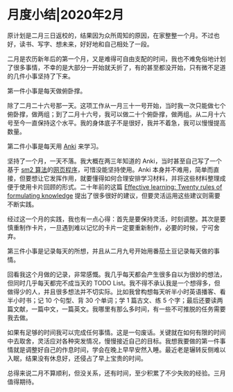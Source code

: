 # 月度小结|2020年2月

原计划是二月三日返校的，结果因为众所周知的原因，在家整整一个月。不过也好，读书、写字、想未来，好好地和自己相处了一段。

二月是农历新年后的第一个月，又是难得可自由支配的时间，我也不难免俗地计划了很多事情，不幸的是大部分一开始就夭折了，有的甚至都没开始，只有微不足道的几件小事坚持了下来。

第一件小事是每天做俯卧撑。

除了二月二十六号那一天。这项工作从一月三十一号开始，当时我一次只能做七个俯卧撑，做两组；到了二月十六号，我可以做二十个俯卧撑，做两组。从二月十六号至今一直保持这个水平。我的身体底子不是很好，我并不着急，我可以慢慢提高数量。

第二件小事是每天用 [Anki](https://apps.ankiweb.net/) 来学习。

坚持了一个月，一天不落。我大概在两三年知道的 Anki，当时甚至自己写了一个基于 [sm2 算法](https://www.supermemo.com/en/archives1990-2015/english/ol/sm2)的[网页程序](https://github.com/eriFelaP/yafcs)，可惜没能坚持使用。Anki 本身并不难用，简单而直接，但要想让它发挥作用，就要懂得如何合理安排学习材料，并将这些材料整理成便于使用卡片回顾的形式。二十年前的这篇 [Effective learning: Twenty rules of formulating knowledge](https://www.supermemo.com/en/archives1990-2015/articles/20rules) 提出了很多很好的建议，但要灵活运用这些建议则需要不断实践。

经过这一个月的实践，我也有一点心得：首先是要保持灵活，时刻调整。其次是要慎重制作卡片，一旦遇到难以记忆的卡片一定要重新制作，必要的时候，宁可舍弃。

第三件小事是记录每天的所想，并且从二月九号开始用番茄土豆记录每天做的事情。

回看我这个月做的记录，非常感慨。我几乎每天都会产生很多自以为很妙的想法，但同时几乎每天都完不成当天的 TODO List。我不得不承认我是一个想得多，但做得少的人，并且很多想法并不切实际。比如我曾构想每天听半小时英语播客、看半小时书；记 10 个句型、背 30 个单词；学 1 篇古文、练 5 个字；最后还要读两篇文献，一篇中文，一篇英文。我哪里有那么多时间，有一些不可推脱的任务需要我去做。

如果有足够的时间我可以完成任何事情。这是一句废话。关键就在如何有限的时间中去取舍，灵活应对各种突发情况，慢慢接近自己的目标。我想我要做的第一件事情就是调整好自己的作息时间，学会在晚上早早安然入睡。最近老是辗转反侧难以入眠，结果没有休息好，还侵占了早上宝贵的时间。

总得来说二月不算顺利，但没关系，还有时间，至少积累了不少失败的经验。三月值得期待。

